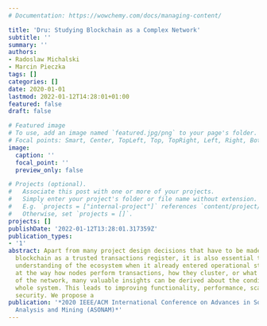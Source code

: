 ```yaml
---
# Documentation: https://wowchemy.com/docs/managing-content/

title: 'Dru: Studying Blockchain as a Complex Network'
subtitle: ''
summary: ''
authors:
- Radoslaw Michalski
- Marcin Pieczka
tags: []
categories: []
date: 2020-01-01
lastmod: 2022-01-12T14:28:01+01:00
featured: false
draft: false

# Featured image
# To use, add an image named `featured.jpg/png` to your page's folder.
# Focal points: Smart, Center, TopLeft, Top, TopRight, Left, Right, BottomLeft, Bottom, BottomRight.
image:
  caption: ''
  focal_point: ''
  preview_only: false

# Projects (optional).
#   Associate this post with one or more of your projects.
#   Simply enter your project's folder or file name without extension.
#   E.g. `projects = ["internal-project"]` references `content/project/deep-learning/index.md`.
#   Otherwise, set `projects = []`.
projects: []
publishDate: '2022-01-12T13:28:01.317359Z'
publication_types:
- '1'
abstract: Apart from many project design decisions that have to be made when incorporating
  blockchain as a trusted transactions register, it is also essential to gain a deeper
  understanding of the ecosystem when it already entered operational state. By looking
  at the way how nodes perform transactions, how they cluster, or what is the dynamics
  of the network, many valuable insights can be derived about the condition of the
  whole system. This leads to improving functionality, performance, scalability, and
  security. We propose a
publication: '*2020 IEEE/ACM International Conference on Advances in Social Networks
  Analysis and Mining (ASONAM)*'
---
```


